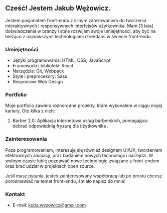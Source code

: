 ## Cześć! Jestem Jakub Wężowicz.

Jestem pasjonatem front-endu z silnym zamiłowaniem do tworzenia interaktywnych i responsywnych interfejsów użytkownika. Mam [3 lata] doświadczenia w branży i stale rozwijam swoje umiejętności, aby być na bieżąco z najnowszymi technologiami i trendami w świecie front-endu.

### Umiejętności

- Języki programowania: HTML, CSS, JavaScript
- Frameworki i biblioteki: React
- Narzędzia: Git, Webpack
- Style i preprocesory: Sass
- Responsive Web Design

### Portfolio

Moje portfolio zawiera różnorodne projekty, które wykonałem w ciągu mojej kariery. Oto kilka z nich:

1. Barber 2.0: Aplikacja internetowa usług barberskich, pomagająca dobrać odpowiednią fryzurę dla użytkownika .

### Zainteresowania

Poza programowaniem, interesuję się również designem UI/UX, tworzeniem efektownych animacji, oraz badaniem nowych technologii i narzędzi. W wolnym czasie lubię poznawać nowe technologie związane z front-endem oraz brać udział w projektach open source.

Jeśli masz pytania, jesteś zainteresowany współpracą lub po prostu chcesz porozmawiać na temat front-endu, śmiało napisz do mnie!

### Kontakt

- E-mail: kuba.wezowicz@gmail.com
